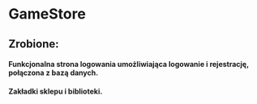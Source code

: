 # GameStore

## Zrobione:
#### Funkcjonalna strona logowania umożliwiająca  logowanie i rejestrację, połączona z bazą danych.
#### Zakładki sklepu i biblioteki.
